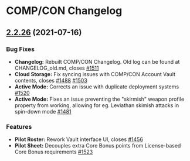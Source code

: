 # COMP/CON Changelog

## [2.2.26](https://github.com/massif-press/compcon/compare/2.2.25...v2.2.26) (2021-07-16)

### Bug Fixes

* **Changelog:** Rebuilt COMP/CON Changelog. Old log can be found at CHANGELOG_old.md, closes [#1511](https://github.com/massif-press/compcon/issues/1488)
* **Cloud Storage:** Fix syncing issues with COMP/CON Account Vault contents, closes [#1488](https://github.com/massif-press/compcon/issues/1488) [#1503](https://github.com/massif-press/compcon/issues/1503)
* **Active Mode:** Corrects an issue with duplicate deployment systems [#1520](https://github.com/massif-press/compcon/issues/1520) 
* **Active Mode:** Fixes an issue preventing the "skirmish" weapon profile property from working, allowing for eg. Leviathan skimish attacks in spin-down mode [#1481](https://github.com/massif-press/compcon/issues/1481)

### Features

* **Pilot Roster:** Rework Vault interface UI, closes [#1456](https://github.com/massif-press/compcon/issues/1456)
* **Pilot Sheet:** Decouples extra Core Bonus points from License-based Core Bonus requirements [#1523](https://github.com/massif-press/compcon/issues/1523)
